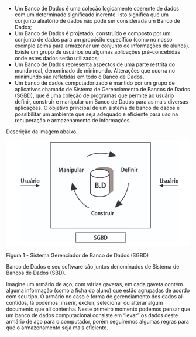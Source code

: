 * Um Banco de Dados é uma coleção logicamente coerente de dados com um determinado significado inerente. Isto significa que um conjunto aleatório de dados não pode ser considerada um Banco de Dados;
* Um Banco de Dados é projetado, construído e composto por um conjunto de dados para um propósito específico (como no nosso exemplo acima para armazenar um conjunto de informações de alunos). Existe um grupo de usuários ou algumas aplicações pré-concebidas onde estes dados serão utilizados;
* Um Banco de Dados representa aspectos de uma parte restrita do mundo real, denominado de minimundo. Alterações que ocorra no minimundo são refletidas em todo o Banco de Dados.
* Um banco de dados computadorizado é mantido por um grupo de aplicativos chamado de Sistema de Gerenciamento de Bancos de Dados (SGBD), que é uma coleção de programas que permite ao usuário definir, construir e manipular um Banco de Dados para as mais diversas aplicações. O objetivo principal de um sistema de banco de dados é possibilitar um ambiente que seja adequado e eficiente para uso na recuperação e armazenamento de informações.

Descrição da imagem abaixo.

![alt text](1introdução.png)

Figura 1 - Sistema Gerenciador de Banco de Dados (SGBD)



Banco de Dados e seu software são juntos denominados de Sistema de Bancos de Dados (SBD).

Imagine um armário de aço, com várias gavetas, em cada gaveta contém alguma informação (como a ficha do aluno) que estão agrupadas de acordo com seu tipo. O armário no caso é forma de gerenciamento dos dados ali contidos, lá podemos: inserir, excluir, selecionar ou alterar algum documento que ali contenha. Neste primeiro momento podemos pensar que um banco de dados computacional consiste em “levar” os dados deste armário de aço para o computador, porém seguiremos algumas regras para que o armazenamento seja mais eficiente.
